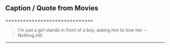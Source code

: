 ## Caption / Quote from Movies
==============================
> I'm just a girl stands in front of a boy, asking him to love her
-- Nothing Hill

---

